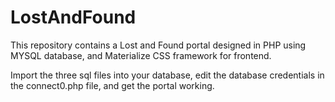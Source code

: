 # LostAndFound
This repository contains a Lost and Found portal designed in PHP using MYSQL database, and Materialize CSS framework for frontend. 

Import the three sql files into your database, edit the database credentials in the connect0.php file, and get the portal working.
